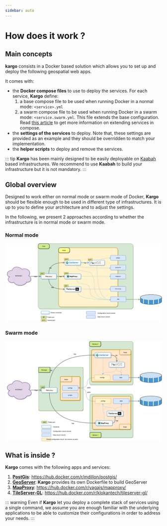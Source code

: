 ```yaml
---
sidebar: auto
---
```


#  How does it work ?

## Main concepts

**kargo** consists in a Docker based solution which allows you to set up and deploy the following geospatial web apps. 

It comes with:
- the **Docker compose files** to use to deploy the services. For each service, **Kargo** define:
  1. a base compose file to be used when running Docker in a normal mode: `<service>.yml` 
  2. a swarm compose file to be used when running Docker in a swarm mode: `<service.swarm.yml`. This file extends the base configuration. Read [this article](https://docs.docker.com/compose/extends/) to get more information on extending services in compose.
- the **settings of the services** to deploy. Note that, these settings are provided as an example and they should be overridden to match your implementation.
- the **helper scripts** to deploy and remove the services.

::: tip
**Kargo** has been mainly designed to be easily deployable on [Kaabah](https://kalisio.github.io/kaabah/) based infrastructures. We recommend to use **Kaabah** to build your infrastructure but it is not mandatory. 
:::

## Global overview

Designed to work either on normal mode or swarm mode of Docker, **Kargo** should be flexible enough to be used in different type of infrastructures. It is up to you to define your architecture and to adjust the settings. 

In the following, we present 2 approaches according to whether the infrastructure is in normal mode or swarm mode.

### Normal mode

![kargo-normal](./../assets/kargo-normal.svg)

### Swarm mode

![kargo-swarm](./../assets/kargo-swarm.svg)

## What is inside ?

**Kargo** comes with the following apps and services:

1. [**PostGis**](http://postgis.net/): https://hub.docker.com/r/mdillon/postgis/
2. [**GeoServer**](http://geoserver.org/): **Kargo** provides its own Dockerfile to build GeoServer
3. [**MapProxy**](https://mapproxy.org/): https://hub.docker.com/r/yagajs/mapproxy/
4. [**TileServer-GL**](http://tileserver.org/): https://hub.docker.com/r/klokantech/tileserver-gl/

::: warning
Even if **Kargo** let you deploy a complete stack of services using a single command, we assume you are enough familiar with the underlying applications to be able to customize their configurations in order to address your needs.
:::